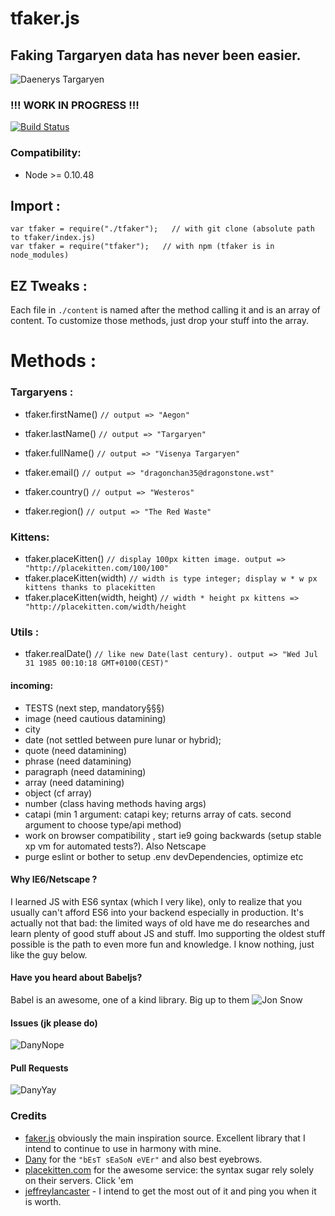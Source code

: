 # tfaker.js
## Faking Targaryen data has never been easier. 
![Daenerys Targaryen](https://i.ibb.co/FJcDwz2/Ciwa-MU5-Ws-AAFgdc.jpg)
### !!! WORK IN PROGRESS !!!
[![Build Status](https://travis-ci.org/TheRealBarenziah/tfaker.js.svg?branch=master)](https://travis-ci.org/TheRealBarenziah/tfaker.js)
### Compatibility:
- Node >= 0.10.48

## Import : 
```
var tfaker = require("./tfaker");   // with git clone (absolute path to tfaker/index.js)
var tfaker = require("tfaker");   // with npm (tfaker is in node_modules)   
```
## EZ Tweaks :
Each file in `./content` is named after the method calling it and is an array of content. To customize those methods, just drop your stuff into the array.

# Methods :
### Targaryens :  
- tfaker.firstName() `// output => "Aegon"`
- tfaker.lastName() `// output => "Targaryen"`
- tfaker.fullName() `// output => "Visenya Targaryen"`
- tfaker.email() `// output => "dragonchan35@dragonstone.wst"`

- tfaker.country() `// output => "Westeros"`
- tfaker.region() `// output => "The Red Waste"`
### Kittens: 
- tfaker.placeKitten() `// display 100px kitten image. output => "http://placekitten.com/100/100"`
- tfaker.placeKitten(width) `// width is type integer; display w * w px kittens thanks to placekitten`
- tfaker.placeKitten(width, height) `// width * height px kittens => "http://placekitten.com/width/height`
### Utils :
- tfaker.realDate() `// like new Date(last century). output => "Wed Jul 31 1985 00:10:18 GMT+0100(CEST)"`

#### incoming: 
- TESTS (next step, mandatory§§§)
- image (need cautious datamining)
- city
- date (not settled between pure lunar or hybrid);
- quote (need datamining)
- phrase (need datamining)
- paragraph (need datamining)
- array (need datamining)
- object (cf array)
- number (class having methods having args)
- catapi (min 1 argument: catapi key; returns array of cats. second argument to choose type/api method)
- work on browser compatibility , start ie9 going backwards (setup stable xp vm for automated tests?). Also Netscape
- purge eslint or bother to setup .env devDependencies, optimize etc

#### Why IE6/Netscape  ?
I learned JS with ES6 syntax (which I very like), only to realize that you usually can't afford ES6 into your backend especially in production. It's actually not that bad: the limited ways of old have me do researches and learn plenty of good stuff about JS and stuff. Imo supporting the oldest stuff possible is the path to even more fun and knowledge. I know nothing, just like the guy below.

#### Have you heard about Babeljs?
Babel is an awesome, one of a kind library. Big up to them
![Jon Snow](https://i.ibb.co/LSGFXR2/dunwanit.png)
#### Issues (jk please do)
![DanyNope](https://i.ibb.co/4Y2wP6Y/danuBad.jpg)
#### Pull Requests
![DanyYay](https://i.ibb.co/R9dYJDr/danyGood.jpg)
### Credits
- [faker.js][1] obviously the main inspiration source. Excellent library that I intend to continue to use in harmony with mine.
- [Dany][2] for the `"bEsT sEaSoN eVEr"` and also best eyebrows.
- [placekitten.com][3] for the awesome service: the syntax sugar rely solely on their servers. Click 'em
- [jeffreylancaster][4] - I intend to get the most out of it and ping you when it is worth.

[1]: https://github.com/marak/Faker.js/
[2]: https://www.instagram.com/emilia_clarke/
[3]: http://placekitten.com/
[4]: https://github.com/jeffreylancaster/game-of-thrones